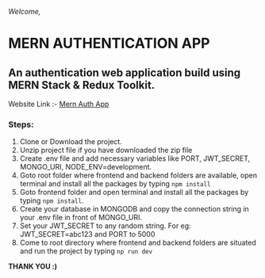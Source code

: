 _Welcome,_

# MERN AUTHENTICATION APP

## An authentication web application build using MERN Stack & Redux Toolkit.

Website Link :-
[Mern Auth App]()

### Steps:

1. Clone or Download the project.
2. Unzip project file if you have downloaded the zip file
3. Create .env file and add necessary variables like PORT, JWT_SECRET, MONGO_URI, NODE_ENV=development.
4. Goto root folder where frontend and backend folders are available, open terminal and install all the packages by typing `npm install`
5. Goto frontend folder and open terminal and install all the packages by typing `npm install`.
6. Create your database in MONGODB and copy the connection string in your .env file in front of MONGO_URI.
7. Set your JWT_SECRET to any random string. For eg: JWT_SECRET=abc123 and PORT to 5000
8. Come to root directory where frontend and backend folders are situated and run the project by typing `np run dev`

**THANK YOU :)**
